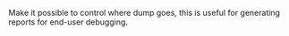 Make it possible to control where dump goes, this is useful for generating
reports for end-user debugging.
